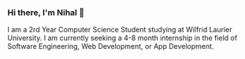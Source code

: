 ### Hi there, I'm Nihal 👋

I am a 2rd Year Computer Science Student studying at Wilfrid Laurier University. 
I am currently seeking a 4-8 month internship in the field of Software Engineering, Web Development, or App Development.

<!--
**Nihal-P/Nihal-P** is a ✨ _special_ ✨ repository because its `README.md` (this file) appears on your GitHub profile.

Here are some ideas to get you started:

- 🔭 I’m currently working on ...
- 🌱 I’m currently learning ...
- 👯 I’m looking to collaborate on ...
- 🤔 I’m looking for help with ...
- 💬 Ask me about ...
- 📫 How to reach me: ...
- 😄 Pronouns: ...
- ⚡ Fun fact: ...
-->
